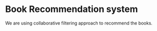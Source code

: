 # Book Recommendation system
We are using collaborative filtering approach to recommend the books. 
